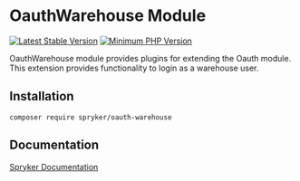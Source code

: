 # OauthWarehouse Module
[![Latest Stable Version](https://poser.pugx.org/spryker/oauth-warehouse/v/stable.svg)](https://packagist.org/packages/spryker/oauth-warehouse)
[![Minimum PHP Version](https://img.shields.io/badge/php-%3E%3D%208.0-8892BF.svg)](https://php.net/)

OauthWarehouse module provides plugins for extending the Oauth module. This extension provides functionality to login as a warehouse user.

## Installation

```
composer require spryker/oauth-warehouse
```

## Documentation

[Spryker Documentation](https://docs.spryker.com)
